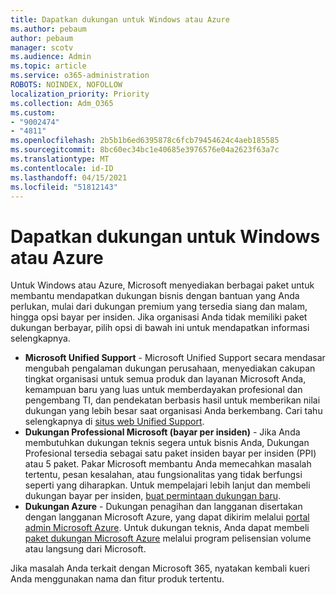 ```yaml
---
title: Dapatkan dukungan untuk Windows atau Azure
ms.author: pebaum
author: pebaum
manager: scotv
ms.audience: Admin
ms.topic: article
ms.service: o365-administration
ROBOTS: NOINDEX, NOFOLLOW
localization_priority: Priority
ms.collection: Adm_O365
ms.custom:
- "9002474"
- "4811"
ms.openlocfilehash: 2b5b1b6ed6395878c6fcb79454624c4aeb185585
ms.sourcegitcommit: 8bc60ec34bc1e40685e3976576e04a2623f63a7c
ms.translationtype: MT
ms.contentlocale: id-ID
ms.lasthandoff: 04/15/2021
ms.locfileid: "51812143"
---
```

# <a name="get-support-for-windows-or-azure"></a>Dapatkan dukungan untuk Windows atau Azure

Untuk Windows atau Azure, Microsoft menyediakan berbagai paket untuk membantu mendapatkan dukungan bisnis dengan bantuan yang Anda perlukan, mulai dari dukungan premium yang tersedia siang dan malam, hingga opsi bayar per insiden. Jika organisasi Anda tidak memiliki paket dukungan berbayar, pilih opsi di bawah ini untuk mendapatkan informasi selengkapnya.

- **Microsoft Unified Support** - Microsoft Unified Support secara mendasar mengubah pengalaman dukungan perusahaan, menyediakan cakupan tingkat organisasi untuk semua produk dan layanan Microsoft Anda, kemampuan baru yang luas untuk memberdayakan profesional dan pengembang TI, dan pendekatan berbasis hasil untuk memberikan nilai dukungan yang lebih besar saat organisasi Anda berkembang. Cari tahu selengkapnya di [situs web Unified Support](https://aka.ms/unified-support).
- **Dukungan Professional Microsoft (bayar per insiden)** - Jika Anda membutuhkan dukungan teknis segera untuk bisnis Anda, Dukungan Profesional tersedia sebagai satu paket insiden bayar per insiden (PPI) atau 5 paket. Pakar Microsoft membantu Anda memecahkan masalah tertentu, pesan kesalahan, atau fungsionalitas yang tidak berfungsi seperti yang diharapkan. Untuk mempelajari lebih lanjut dan membeli dukungan bayar per insiden, [buat permintaan dukungan baru](https://support.microsoft.com/supportforbusiness/productselection).
- **Dukungan Azure** - Dukungan penagihan dan langganan disertakan dengan langganan Microsoft Azure, yang dapat dikirim melalui [portal admin Microsoft Azure](https://portal.azure.com/). Untuk dukungan teknis, Anda dapat membeli [paket dukungan Microsoft Azure](https://azure.microsoft.com/support/plans/) melalui program pelisensian volume atau langsung dari Microsoft.

Jika masalah Anda terkait dengan Microsoft 365, nyatakan kembali kueri Anda menggunakan nama dan fitur produk tertentu.
